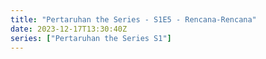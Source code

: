 ```yaml
---
title: "Pertaruhan the Series - S1E5 - Rencana-Rencana"
date: 2023-12-17T13:30:40Z
series: ["Pertaruhan the Series S1"]
---
```



<mux-player stream-type="on-demand"
  src="https://kp3d-my.sharepoint.com/personal/ryoo_kp3d_onmicrosoft_com/_layouts/15/download.aspx?share=EQks5KiDKxhDvfO6aqHngRwBLalqgTb7JXG1xaZc7obfQw" prefer-playback="mse" controls>
  </mux-player>
  
  
  <script src="https://cdn.jsdelivr.net/npm/@mux/mux-player"></script>
  
 <script type="application/ld+json">
 {
  "@context": "https://schema.org/",
  "@type": "VideoObject",
  "name": "Pertaruhan the Series - S1E5 - Rencana-Rencana",
  "contentUrl": "https://stream.mux.com/rkJ92fylnLk01GDcrYK39SIDP9BCfZ02o4CAX5duR003ao.m3u8",
  "thumbnailUrl": "https://www.themoviedb.org/t/p/original/zwsJRRmVozVZ1tDs8buIs97pCqm.jpg?width=314&fit_mode=preserve&time=25",
  "uploadDate": "2023-12-17T13:30:40Z",
}

</script>